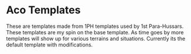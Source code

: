 # Aco Templates

These are templates made from 1PH templates used by 1st Para-Hussars. These templates are my spin on the base template. 
As time goes by more templates will show up for various terrains and situations. Currently its the default template with modifications.